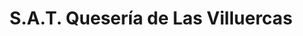 ---
title: "S.A.T. Quesería de Las Villuercas"
url: /aldeacentenera/s-a-t-queseria-de-las-villuercas/
shop: Käse
---